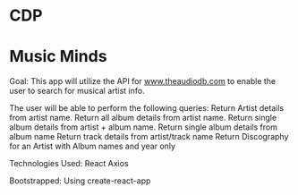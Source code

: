 # CDP

# Music Minds

Goal:
This app will utilize the API for www.theaudiodb.com to enable the user to search for musical artist info.

The user will be able to perform the following queries:
Return Artist details from artist name. Return all album details from artist name. Return single album details from artist + album name. Return single album details from album name Return track details from artist/track name Return Discography for an Artist with Album names and year only

Technologies Used:
React
Axios

Bootstrapped:
Using create-react-app
